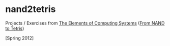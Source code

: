 # nand2tetris

Projects / Exercises from [The Elements of Computing Systems](http://www1.idc.ac.il/tecs/plan.html)
([From NAND to Tetris](http://www.nand2tetris.org/course.php))

[Spring 2012]
